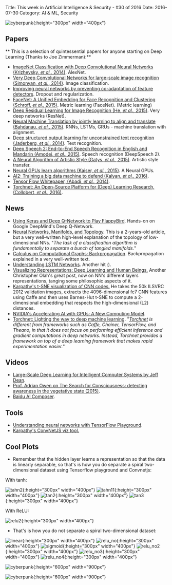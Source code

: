 Title: This week in Artificial Intelligence & Security  - #30 of 2016
Date: 2016-07-30
Category: AI & ML, Security


![cyberpunk](./cyberpunk/2.jpg){:height="300px" width="400px"}

## Papers

** This is a selection of quintessential papers for anyone starting on Deep Learning (Thanks to Joe Zimmerman):**

* [ImageNet Classification with Deep Convolutional Neural Networks (Krizhevsky, *et al.*, 2014)](https://papers.nips.cc/paper/4824-imagenet-classification-with-deep-convolutional-neural-networks.pdf). AlexNet.
* [Very Deep Convolutional Networks for large-scale image recognition (Simonyan, *et al.*, 2014)](https://arxiv.org/pdf/1409.1556.pdf ). Image classification.
* [Improving neural networks by preventing co-adaptation of feature detectors]( https://arxiv.org/pdf/1207.0580.pdf ). Dropout and regularization.
* [FaceNet: A Unified Embedding for Face Recognition and Clustering (Schroff, *et al.*, 2015)](https://arxiv.org/pdf/1503.03832v3.pdf ).  Metric learning (FaceNet). (Metric learning)
* [Deep Residual Learning for Image Recognition (He, *et al.*, 2015)](https://arxiv.org/pdf/1512.03385v1.pdf ). Very deep networks (ResNet).
* [Neural Machine Translation by jointly learning to align and translate (Bahdanau, *et al.*, 2015)](https://arxiv.org/pdf/1409.0473v7.pdf ). RNNs, LSTMs, GRUs - machine translation with alignment.
* [Deep structured output learning for unconstrained text recognition (Jaderberg,  *et al.*, 2014)](http://arxiv.org/pdf/1412.5903v5.pdf ).  Text recognition.
* [Deep Speech 2: End-to-End Speech Recognition in English and Mandarin (Amodei,  *et al.*, 2015)](https://arxiv.org/pdf/1512.02595v1.pdf ). Speech recognition (DeepSpeech 2).
* [A Neural Algorithm of Artistic Style (Gatys,  *et al.*, 2015)](http://arxiv.org/pdf/1508.06576v2.pdf ). Artistic style transfer.
* [Neural GPUs learn algorithms (Kaiser, *et al.*, 2015)](http://arxiv.org/pdf/1511.08228v3.pdf). A Neural GPUs.
* [AI2: Training a big data machine to defend (Kalyan, *et al.*, 2016)](http://people.csail.mit.edu/kalyan/AI2_Paper.pdf).
* [Tensor Flow Whitepaper, (Abadi, *et al.*, 2014)](http://download.tensorflow.org/paper/whitepaper2015.pdf).
* [Torchnet: An Open-Source Platform for (Deep) Learning Research, (Collobert, *et al.*, 2016)](https://lvdmaaten.github.io/publications/papers/Torchnet_2016.pdf).



## News


* [Using Keras and Deep Q-Network to Play FlappyBird](https://yanpanlau.github.io/2016/07/10/FlappyBird-Keras.html). Hands-on on Google DeepMind's Deep Q-Network.
* [Neural Networks, Manifolds, and Topology](http://colah.github.io/posts/2014-03-NN-Manifolds-Topology/). This is a 2-years-old article, but a very well-written high-level explanation of the topology of low-dimensional NNs. "*The task of a classification algorithm is fundamentally to separate a bunch of tangled manifolds.*"
* [Calculus on Computational Graphs: Backpropagation](http://colah.github.io/posts/2015-08-Backprop/). Backpropagation explained in a very well-written text.
* [Understanding LSTM Networks](http://colah.github.io/posts/2015-08-Understanding-LSTMs/). Another hit :).
* [Visualizing Representations: Deep Learning and Human Beings.](http://colah.github.io/posts/2015-01-Visualizing-Representations/) Another Christopher Olah's great post, now on NN's different layers representations, tanging some philosophic aspects of it.
* [Karpathy's t-SNE visualization of CNN codes.](http://cs.stanford.edu/people/karpathy/cnnembed/) He takes the 50k ILSVRC 2012 validation images, extracts the 4096-dimensional fc7 CNN features using Caffe and then uses Barnes-Hut t-SNE to compute a 2-dimensional embedding that respects the high-dimensional (L2) distances. 
* [NVIDIA's Accelerating AI with GPUs: A New Computing Model](https://blogs.nvidia.com/blog/2016/01/12/accelerating-ai-artificial-intelligence-gpus/).
* [Torchnet: Lighting the way to deep machine learning](https://code.facebook.com/posts/580706092103929/lighting-the-way-to-deep-machine-learning/). "*[Torchnet](https://github.com/torchnet/torchnet) is different from frameworks such as Caffe, Chainer, TensorFlow, and Theano, in that it does not focus on performing efficient inference and gradient computations in deep networks. Instead, Torchnet provides a framework on top of a deep learning framework that makes rapid experimentation easier.*"


## Videos

* [Large-Scale Deep Learning for Intelligent Computer Systems by Jeff Dean](http://static.googleusercontent.com/media/research.google.com/en//pubs/archive/44921.pdf).
* [Prof. Adrian Owen on The Search for Consciousness: detecting awareness in the vegetative state (2015)](https://www.youtube.com/watch?v=JeBkUtYvBBM).
* [Baidu AI Composer](https://www.youtube.com/watch?v=Ics9CjRSMfc).


## Tools

* [Understanding neural networks with TensorFlow Playground](https://cloud.google.com/blog/big-data/2016/07/understanding-neural-networks-with-tensorflow-playground).  
* [Karpathy's ConvNetJS viz tool.](http://cs.stanford.edu/people/karpathy/convnetjs//demo/classify2d.html)



## Cool Plots
 

*  Remember that the hidden layer learns a representation so that the data is linearly separable, so that's is how you do separate a spiral two-dimensional dataset using Tensorflow playground and Convnetjs:
	
With tanh:

 ![tahn2](./tensor_flow_playground/tanh2.png){:height="300px" width="400px"}  ![tahn11](./tensor_flow_playground/tan1.png){:height="300px" width="400px"}   ![tan2](./tensor_flow_playground/tan2.png){:height="300px" width="400px"}   ![tan3](./tensor_flow_playground/tan3.png){:height="300px" width="400px"} 

With ReLU:

![relu2](./tensor_flow_playground/relu2.png){:height="300px" width="400px"}




* That's is how you do not separate a spiral two-dimensional dataset:

![linear](./tensor_flow_playground/linear.png){:height="300px" width="400px"} ![relu_no](./tensor_flow_playground/relu_no.png){:height="300px" width="400px"} ![sigmoid](./tensor_flow_playground/sigmoid.png){:height="300px" width="400px"}  ![relu_no2](./tensor_flow_playground/relu_no2.png){:height="300px" width="400px"}  ![relu_no3](./tensor_flow_playground/relu_no3.png){:height="300px" width="400px"}  ![relu_no4](./tensor_flow_playground/relu_no4.png){:height="300px" width="400px"} 




![cyberpunk](./draws/11.png){:height="600px" width="900px"}

![cyberpunk](./draws/12.png){:height="600px" width="900px"}

